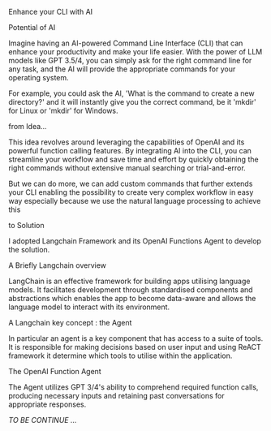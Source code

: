 
Enhance your CLI with AI

Potential of AI

Imagine having an AI-powered Command Line Interface (CLI) that can enhance your productivity and make your life easier. With the power of LLM models like GPT 3.5/4, you can simply ask for the right command line for any task, and the AI will provide the appropriate commands for your operating system.

For example, you could ask the AI, 'What is the command to create a new directory?' and it will instantly give you the correct command, be it 'mkdir' for Linux or 'mkdir' for Windows.

from Idea…

This idea revolves around leveraging the capabilities of OpenAI and its powerful function calling features. By integrating AI into the CLI, you can streamline your workflow and save time and effort by quickly obtaining the right commands without extensive manual searching or trial-and-error.

But we can do more, we can add custom commands that  further extends your CLI enabling the possibility to create very complex workflow in easy way  especially because we use the natural language processing to achieve this

to Solution 

I adopted Langchain Framework and its OpenAI Functions Agent to develop the solution.

A Briefly Langchain overview

LangChain is an effective framework for building apps utilising language models. It facilitates development through standardised components and abstractions  which enables the app to become data-aware and allows the language model to interact with its environment.

A Langchain key concept : the Agent

In particular an agent is a key component that has access to a suite of tools. It is responsible for making decisions based on user input and using ReACT framework it determine which tools to utilise within the application. 

The OpenAI Function Agent

The Agent utilizes GPT 3/4's ability to comprehend required function calls, producing necessary inputs and retaining past conversations for appropriate responses.

_TO BE CONTINUE ..._